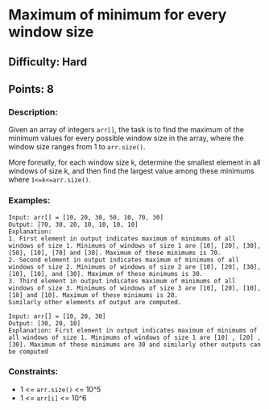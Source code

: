 # Maximum of minimum for every window size
## Difficulty: Hard
## Points: 8
### Description:
Given an array of integers `arr[]`, the task is to find the maximum of the minimum values for every possible window size in the array, where the window size ranges from 1 to `arr.size()`.

More formally, for each window size k, determine the smallest element in all windows of size k, and then find the largest value among these minimums where `1<=k<=arr.size()`.

### Examples:
```
Input: arr[] = [10, 20, 30, 50, 10, 70, 30]
Output: [70, 30, 20, 10, 10, 10, 10] 
Explanation: 
1. First element in output indicates maximum of minimums of all windows of size 1. Minimums of windows of size 1 are [10], [20], [30], [50], [10], [70] and [30]. Maximum of these minimums is 70. 
2. Second element in output indicates maximum of minimums of all windows of size 2. Minimums of windows of size 2 are [10], [20], [30], [10], [10], and [30]. Maximum of these minimums is 30. 
3. Third element in output indicates maximum of minimums of all windows of size 3. Minimums of windows of size 3 are [10], [20], [10], [10] and [10]. Maximum of these minimums is 20. 
Similarly other elements of output are computed.
```
```
Input: arr[] = [10, 20, 30]
Output: [30, 20, 10]
Explanation: First element in output indicates maximum of minimums of all windows of size 1. Minimums of windows of size 1 are [10] , [20] , [30]. Maximum of these minimums are 30 and similarly other outputs can be computed
```

### Constraints:
- 1 <= `arr.size()` <= 10^5
- 1 <= `arr[i]` <= 10^6